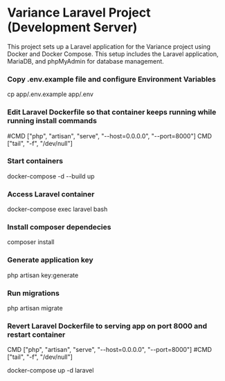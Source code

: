 # Variance Laravel Project (Development Server)

This project sets up a Laravel application for the Variance project using Docker and Docker Compose. This setup includes the Laravel application, MariaDB, and phpMyAdmin for database management.

### Copy .env.example file and configure Environment Variables
cp app/.env.example app/.env

### Edit Laravel Dockerfile so that container keeps running while running install commands
#CMD ["php", "artisan", "serve", "--host=0.0.0.0", "--port=8000"]
CMD ["tail", "-f", "/dev/null"]

### Start containers
docker-compose -d --build up

### Access Laravel container
docker-compose exec laravel bash

### Install composer dependecies
composer install

### Generate application key
php artisan key:generate

### Run migrations
php artisan migrate

### Revert Laravel Dockerfile to serving app on port 8000 and restart container
CMD ["php", "artisan", "serve", "--host=0.0.0.0", "--port=8000"]
#CMD ["tail", "-f", "/dev/null"]

docker-compose up -d laravel
